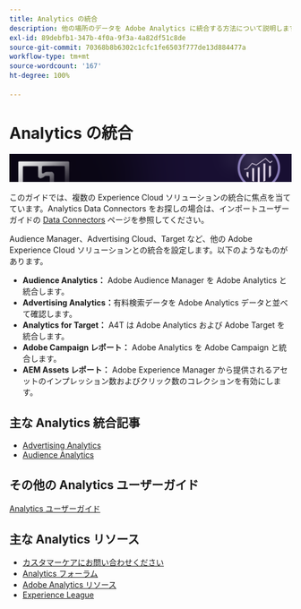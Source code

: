 ```yaml
---
title: Analytics の統合
description: 他の場所のデータを Adobe Analytics に統合する方法について説明します。
exl-id: 89debfb1-347b-4f0a-9f3a-4a82df51c8de
source-git-commit: 70368b8b6302c1cfc1fe6503f777de13d884477a
workflow-type: tm+mt
source-wordcount: '167'
ht-degree: 100%

---
```


# Analytics の統合

![バナー](../../assets/doc_banner_integrate.png)

このガイドでは、複数の Experience Cloud ソリューションの統合に焦点を当てています。Analytics Data Connectors をお探しの場合は、インポートユーザーガイドの [Data Connectors](/help/import/data-connectors/getting-started-data-connectors.md) ページを参照してください。

Audience Manager、Advertising Cloud、Target など、他の Adobe Experience Cloud ソリューションとの統合を設定します。以下のようなものがあります。

* **Audience Analytics：** Adobe Audience Manager を Adobe Analytics と統合します。
* **Advertising Analytics：**&#x200B;有料検索データを Adobe Analytics データと並べて確認します。
* **Analytics for Target：** A4T は Adobe Analytics および Adobe Target を統合します。
* **Adobe Campaign レポート：** Adobe Analytics を Adobe Campaign と統合します。
* **AEM Assets レポート：** Adobe Experience Manager から提供されるアセットのインプレッション数およびクリック数のコレクションを有効にします。

## 主な Analytics 統合記事

* [Advertising Analytics](c-advertising-analytics/overview.md)
* [Audience Analytics](c-audience-analytics/mc-audiences-aam.md)

## その他の Analytics ユーザーガイド

[Analytics ユーザーガイド](https://experienceleague.adobe.com/docs/analytics.html?lang=ja)

## 主な Analytics リソース

* [カスタマーケアにお問い合わせください](https://helpx.adobe.com/jp/contact/enterprise-support.ec.html)
* [Analytics フォーラム](https://experienceleaguecommunities.adobe.com/t5/adobe-analytics/ct-p/adobe-analytics-community?profile.language=ja)
* [Adobe Analytics リソース](https://experienceleaguecommunities.adobe.com/t5/adobe-analytics-discussions/adobe-analytics-resources/m-p/276666?profile.language=ja)
* [Experience League](https://experienceleague.adobe.com/?lang=ja#home)
